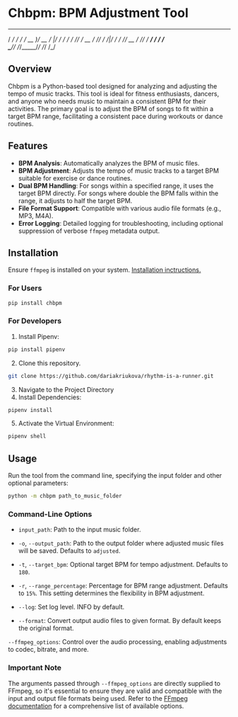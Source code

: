 # Chbpm: BPM Adjustment Tool


   ________  ______  ____  __  ___
  / ____/ / / / __ )/ __ \/  |/  /
 / /   / /_/ / __  / /_/ / /|_/ / 
/ /___/ __  / /_/ / ____/ /  / /  
\____/_/ /_/_____/_/   /_/  /_/   
                                  


## Overview
Chbpm is a Python-based tool designed for analyzing and adjusting the tempo of music tracks. This tool is ideal for fitness enthusiasts, dancers, and anyone who needs music to maintain a consistent BPM for their activities. The primary goal is to adjust the BPM of songs to fit within a target BPM range, facilitating a consistent pace during workouts or dance routines.

## Features
- **BPM Analysis**: Automatically analyzes the BPM of music files.
- **BPM Adjustment**: Adjusts the tempo of music tracks to a target BPM suitable for exercise or dance routines.
- **Dual BPM Handling**: For songs within a specified range, it uses the target BPM directly. For songs where double the BPM falls within the range, it adjusts to half the target BPM.
- **File Format Support**: Compatible with various audio file formats (e.g., MP3, M4A).
- **Error Logging**: Detailed logging for troubleshooting, including optional suppression of verbose `ffmpeg` metadata output.

## Installation
Ensure `ffmpeg` is installed on your system. [Installation inctructions.](https://ffmpeg.org/download.html)
### For Users
```bash
pip install chbpm
```

### For Developers
1. Install Pipenv:
```bash
pip install pipenv
```
2. Clone this repository.
```bash
git clone https://github.com/dariakriukova/rhythm-is-a-runner.git
```
3. Navigate to the Project Directory
4. Install Dependencies:
```bash
pipenv install
```
5. Activate the Virtual Environment:
```bash
pipenv shell
```

## Usage
Run the tool from the command line, specifying the input folder and other optional parameters:

```bash
python -m chbpm path_to_music_folder
```

### Command-Line Options
- `input_path`: Path to the input music folder. 

- `-o`, `--output_path`: Path to the output folder where adjusted music files will be saved. Defaults to `adjusted`.  

- `-t`, `--target_bpm`: Optional target BPM for tempo adjustment. Defaults to `180`.  

- `-r`, `--range_percentage`: Percentage for BPM range adjustment. Defaults to `15%`. This setting determines the 
flexibility in BPM adjustment.  

- `--log`: Set log level. INFO by default.

- `--format`: Convert output audio files to given format. By default keeps the original format.

`--ffmpeg_options`: Control over the audio processing, enabling adjustments to codec, bitrate, and more.

### Important Note
The arguments passed through `--ffmpeg_options` are directly supplied to FFmpeg, so it's essential to ensure they are valid and compatible with the input and output file formats being used. Refer to the [FFmpeg documentation](https://ffmpeg.org/ffmpeg.html) for a comprehensive list of available options.
